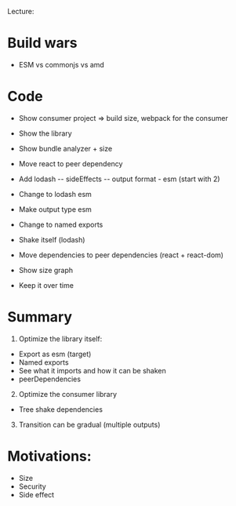 Lecture:

# Build wars

- ESM vs commonjs vs amd

# Code

- Show consumer project => build size, webpack for the consumer

- Show the library
- Show bundle analyzer + size
- Move react to peer dependency
- Add lodash
  -- sideEffects
  -- output format - esm (start with 2)
- Change to lodash esm
- Make output type esm
- Change to named exports
- Shake itself (lodash)
- Move dependencies to peer dependencies (react + react-dom)

- Show size graph
- Keep it over time

# Summary

1. Optimize the library itself:

- Export as esm (target)
- Named exports
- See what it imports and how it can be shaken
- peerDependencies

2. Optimize the consumer library

- Tree shake dependencies

3. Transition can be gradual (multiple outputs)

# Motivations:

- Size
- Security
- Side effect
